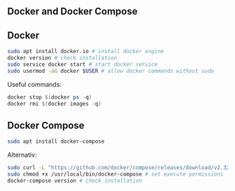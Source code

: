 ## Docker and Docker Compose

## Docker

```bash
sudo apt install docker.io # install docker engine
docker version # check installation
sudo service docker start # start docker service
sudo usermod -aG docker $USER # allow docker commands without sudo
```

Useful commands:

````powershell
docker stop $(docker ps -q)
docker rmi $(docker images -q)
````

## Docker Compose

```bash
sudo apt install docker-compose
```

Alternativ:

```bash
sudo curl -L "https://github.com/docker/compose/releases/download/v2.32.4/docker-compose-$(uname -s)-$(uname -m)" -o /usr/local/bin/docker-compose # get docker compose
sudo chmod +x /usr/local/bin/docker-compose # set execute permissions
docker-compose version # check installation
```
